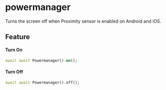 # powermanager
Turns the screen off when Proximity sensor is enabled on Android and iOS.
## Feature

#### Turn On

```dart
await await Powermanager().on();
```

#### Turn Off
```dart
await await Powermanager().off();
```